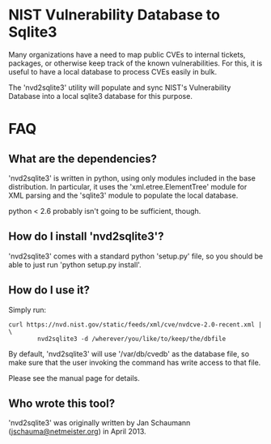 NIST Vulnerability Database to Sqlite3
======================================
Many organizations have a need to map public CVEs to internal tickets,
packages, or otherwise keep track of the known vulnerabilities.  For this,
it is useful to have a local database to process CVEs easily in bulk.

The 'nvd2sqlite3' utility will populate and sync NIST's Vulnerability
Database into a local sqlite3 database for this purpose.

FAQ
===

What are the dependencies?
--------------------------
'nvd2sqlite3' is written in python, using only modules included in the
base distribution.  In particular, it uses the 'xml.etree.ElementTree'
module for XML parsing and the 'sqlite3' module to populate the local
database.

python < 2.6 probably isn't going to be sufficient, though.

How do I install 'nvd2sqlite3'?
-------------------------------
'nvd2sqlite3' comes with a standard python 'setup.py' file, so you should
be able to just run 'python setup.py install'.

How do I use it?
----------------
Simply run:

    curl https://nvd.nist.gov/static/feeds/xml/cve/nvdcve-2.0-recent.xml | \
            nvd2sqlite3 -d /wherever/you/like/to/keep/the/dbfile

By default, 'nvd2sqlite3' will use '/var/db/cvedb' as the database file,
so make sure that the user invoking the command has write access to that
file.

Please see the manual page for details.

Who wrote this tool?
--------------------
'nvd2sqlite3' was originally written by Jan Schaumann
(jschauma@netmeister.org) in April 2013.
